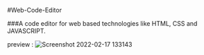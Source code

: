 #Web-Code-Editor

###A code editor for web based technologies like HTML, CSS and JAVASCRIPT.

preview :
![Screenshot 2022-02-17 133143](https://user-images.githubusercontent.com/87513080/154437711-731bff19-9c2b-4949-8e28-c8025e3a1439.jpg)
